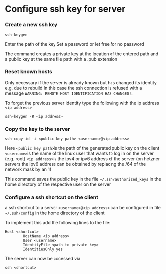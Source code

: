# Configure ssh key for server

### Create a new ssh key

```
ssh-keygen
```

Enter the path of the key
Set a password or let free for no password

The command creates a private key at the location of the entered path and a public key at the same file path with a .pub extension

### Reset known hosts

Only necessary if the server is already known but has changed its identity e.g. due to rebuild
In this case the ssh connection is refused with a message `WARNING: REMOTE HOST IDENTIFICATION HAS CHANGED!`.

To forget the previous server identity type the following with the ip address `<ip address>`

`ssh-keygen -R <ip address>`

### Copy the key to the server

```
ssh-copy-id -i <public key path> <username>@<ip address>
```

Here `<public key path>`is the path of the generated public key on the client
`<username>`is the name of the linux user that wants to log in on the server (e.g. root)
`<ip address>`is the ipv4 or ipv6 address of the server (on hetzner servers the ipv6 address can be obtained by replacing the /64 of the network mask by an 1)

This command saves the public key in the file `~/.ssh/authorized_keys` in the home directory of the respective user on the server

### Configure a ssh shortcut on the client

a ssh shortcut to a server `<username>@<ip address>` can be configured in file `~/.ssh/config` in the home directory of the client

To implement this add the following lines to the file:
```
Host <shortcut>
        HostName <ip address>
        User <username>
        IdentityFile <path to private key>
        IdentitiesOnly yes
```
The server can now be accessed via

`ssh <shortcut>`

